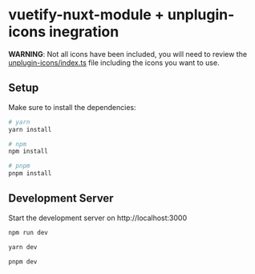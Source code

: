 # vuetify-nuxt-module + unplugin-icons inegration

**WARNING**: Not all icons have been included, you will need to review the [unplugin-icons/index.ts](unplugin-icons/index.ts) file including the icons you want to use.

## Setup

Make sure to install the dependencies:

```bash
# yarn
yarn install

# npm
npm install

# pnpm
pnpm install
```

## Development Server

Start the development server on http://localhost:3000

```bash
npm run dev
```

```bash
yarn dev
```

```bash
pnpm dev
```
